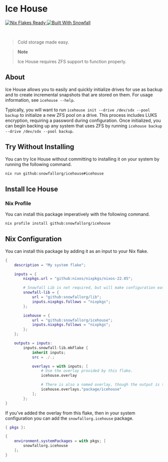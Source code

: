 # Ice House

<a href="https://nixos.wiki/wiki/Flakes" target="_blank">
	<img alt="Nix Flakes Ready" src="https://img.shields.io/static/v1?logo=nixos&logoColor=d8dee9&label=Nix%20Flakes&labelColor=5e81ac&message=Ready&color=d8dee9&style=for-the-badge">
</a>
<a href="https://github.com/snowfallorg/lib" target="_blank">
	<img alt="Built With Snowfall" src="https://img.shields.io/static/v1?label=Built%20With&labelColor=5e81ac&message=Snowfall&color=d8dee9&style=for-the-badge">
</a>

<p>
<!--
	This paragraph is not empty, it contains an em space (UTF-8 8195) on the next line in order
	to create a gap in the page.
-->
  
</p>

> Cold storage made easy.

> **Note**
>
> Ice House requires ZFS support to function properly.

## About

Ice House allows you to easily and quickly initialize drives for use as backup and to create incremental
snapshots that are stored on them. For usage information, see `icehouse --help`.

Typically, you will want to run `icehouse init --drive /dev/sdx --pool backup` to initialize a new ZFS
pool on a drive. This process includes LUKS encryption, requiring a password during configuration. Once
initialized, you can begin backing up any system that uses ZFS by running
`icehouse backup --drive /dev/sdx --pool backup`.

## Try Without Installing

You can try Ice House without committing to installing it on your system by running the following command.

```bash
nix run github:snowfallorg/icehouse#icehouse
```

## Install Ice House

### Nix Profile

You can install this package imperatively with the following command.

```bash
nix profile install github:snowfallorg/icehouse
```

## Nix Configuration

You can install this package by adding it as an input to your Nix flake.

```nix
{
	description = "My system flake";

	inputs = {
		nixpkgs.url = "github:nixos/nixpkgs/nixos-22.05";

		# Snowfall Lib is not required, but will make configuration easier for you.
		snowfall-lib = {
			url = "github:snowfallorg/lib";
			inputs.nixpkgs.follows = "nixpkgs";
		};

		icehouse = {
			url = "github:snowfallorg/icehouse";
			inputs.nixpkgs.follows = "nixpkgs";
		};
	};

	outputs = inputs:
		inputs.snowfall-lib.mkFlake {
			inherit inputs;
			src = ./.;

			overlays = with inputs; [
				# Use the overlay provided by this flake.
				icehouse.overlay

				# There is also a named overlay, though the output is the same.
				icehouse.overlays."package/icehouse"
			];
		};
}
```

If you've added the overlay from this flake, then in your system configuration you can add the `snowfallorg.icehouse` package.

```nix
{ pkgs }:

{
	environment.systemPackages = with pkgs; [
		snowfallorg.icehouse
	];
}
```
